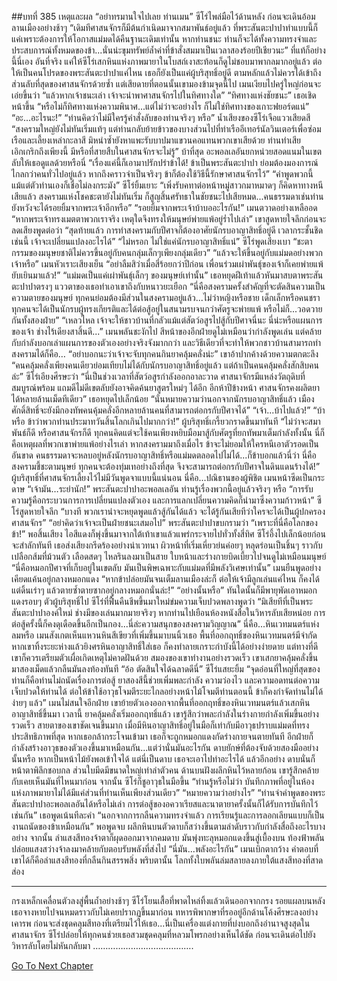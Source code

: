 ##บทที่ 385 เหตุและผล
“อย่าทรมานใจไปเลย ท่านเมน” ซีโร่ไพล่มือไว้ด้านหลัง ก่อนจะเดินอ้อมลานเมืองอย่างช้าๆ
“เดิมทีศาสนจักรก็มีต้นกำเนิดมาจากสมาพันธ์อยู่แล้ว ที่พระสันตะปาปาทำแบบนี้ก็แค่เพราะต้องการให้โอกาสแม่มดได้คืนฐานะเดิมเท่านั้น หากท่านชนะ ท่านก็จะได้ทั้งความทรงจำและประสบการณ์ทั้งหมดของข้า...นั่นน่ะขุมทรัพย์ล้ำค่าที่ข้าสั่งสมมาเป็นเวลาสองร้อยปีเชียวนะ”
ที่แท้ก็อย่างนี้นี่เอง อันที่จริง แค่ให้ซีโร่เสกหินแห่งภาพมายาในโบสถ์เงาสะท้อนก็ดูไม่ชอบมาพากลมากอยู่แล้ว ต่อให้เป็นคนโปรดของพระสันตะปาปาแค่ไหน เธอก็ยังเป็นแค่ผู้บริสุทธิ์อยู่ดี ตามหลักแล้วไม่ควรได้เข้าถึงส่วนลับที่สุดของศาสนจักรด้วยซ้ำ แต่เสียดายที่ตอนนั้นเขามองข้ามจุดนี้ไป เมนเงียบไปครู่ใหญ่ก่อนจะเอ่ยขึ้นว่า “แล้วหากเจ้าชนะเล่า เจ้าจะนำพาศาสนจักรไปในทิศทางใด”
“ทิศทางแห่งชัยชนะ” เธอเชิดหน้าขึ้น “หรือไม่ก็ทิศทางแห่งความพินาศ...แต่ไม่ว่าจะอย่างไร ก็ไม่ใช่ทิศทางของเกาะฟยอร์ดแน่”
“อะ...อะไรนะ!”
“ท่านคิดว่าไม่มีใครรู้คำสั่งลับของท่านจริงๆ หรือ” น้ำเสียงของซีโร่เจือแววเสียดสี “สงครามใหญ่ยังไม่ทันเริ่มแท้ๆ แต่ท่านกลับย้ายข้าวของบางส่วนไปที่ท่าเรืออีเทอร์นัลวินเตอร์เพื่อซ่อมเรือและเลี้ยงเหล่ากะลาสี มิหนำซ้ำยังหาแพะรับบาปมาแขวนคอแทนพวกเขาเสียด้วย ท่านทำเสียเอิกเกริกถึงเพียงนี้ มีหรือที่สายสืบในศาสนจักรจะไม่รู้”
บ้าที่สุด อะพอลเลอันยกหน่วยสอดแนมในเขตลับให้เธอดูแลด้วยหรือนี่ “เรื่องแค่นี้ก็เอามาปรักปรำข้าได้! ข้าเป็นพระสันตะปาปา ย่อมต้องมองการณ์ไกลกว่าคนทั่วไปอยู่แล้ว หากถึงคราวจำเป็นจริงๆ ข้าก็ต้องใช้วิธีนี้รักษาศาสนจักรไว้”
“คำพูดพวกนี้ แม้แต่ตัวท่านเองก็เชื่อไม่ลงกระมัง” ซีโร่ยิ้มเยาะ “เพิ่งรับคทาต่อหน้าหมู่สาวกมาหมาดๆ ก็คิดหาทางหนีเสียแล้ว สงครามแห่งโชคชะตายังไม่ทันเริ่ม ก็สูญสิ้นศรัทธาในชัยชนะไปเสียหมด...คนธรรมดาเช่นท่านยังหวังจะได้รอยยิ้มจากพระเจ้าอีกหรือ”
“รอยยิ้มจากพระเจ้าบ้าบออะไรกัน!” เมนตวาดอย่างเหลืออด “หากพระเจ้าทรงเมตตาพวกเราจริง เหตุใดจึงทรงให้มนุษย์พ่ายแพ้อยู่ร่ำไปเล่า” เขาสูดหายใจลึกก่อนจะลดเสียงพูดต่อว่า “สุดท้ายแล้ว การทำสงครามกับปีศาจก็ต้องอาศัยนักรบอาญาสิทธิ์อยู่ดี เวลากระชั้นชิดเช่นนี้ เจ้าจะเปลี่ยนแปลงอะไรได้”
“ไม่หรอก ไม่ใช่แค่นักรบอาญาสิทธิ์แน่” ซีโร่พูดเสียงเบา “ชะตากรรมของมนุษยชาติไม่ควรขึ้นอยู่กับคนกลุ่มเล็กๆเพียงกลุ่มเดียว”
“แล้วจะให้ขึ้นอยู่กับแม่มดอย่างพวกเจ้าหรือ” เมนหัวเราะเสียงเย็น “อย่าลืมสิว่าเมื่อสี่ร้อยกว่าปีก่อน เพื่อนร่วมเผ่าพันธุ์ของเจ้าก็เคยพ่ายแพ้ยับเยินมาแล้ว!”
“แม่มดเป็นแค่เผ่าพันธุ์เล็กๆ ของมนุษย์เท่านั้น” เธอหยุดฝีเท้าแล้วหันมาสบตาพระสันตะปาปาตรงๆ แววตาของเธอทำเอาเขาถึงกับหนาวยะเยือก “นี่คือสงครามครั้งสำคัญที่จะตัดสินความเป็นความตายของมนุษย์ ทุกคนย่อมต้องมีส่วนในสงครามอยู่แล้ว...ไม่ว่าหญิงหรือชาย เด็กเล็กหรือคนชรา ทุกคนจะได้เป็นนักรบผู้ทรงเกียรติและได้ต่อสู้อยู่ในสนามรบจนกว่าศัตรูจะพ่ายแพ้ หรือไม่ก็...วอดวายกันทั้งสองฝ่าย”
“เหลวไหล เจ้าจะให้ชาวบ้านที่กลัวแม้แต่สัตว์อสูรไปสู้กับปีศาจนี่นะ นี่น่ะหรือแผนการของเจ้า ช่างไร้เดียงสาสิ้นดี...” เมนพลันชะงักไป สีหน้าของอีกฝ่ายดูไม่เหมือนว่ากำลังพูดเล่น แต่คล้ายกับกำลังบอกเล่าแผนการของตัวเองอย่างจริงจังมากกว่า และวิธีเดียวที่จะทำให้พวกชาวบ้านสามารถทำสงครามได้ก็คือ…
“อย่าบอกนะว่าเจ้าจะจับทุกคนกินยาคลุ้มคลั่งน่ะ” เขาอ้าปากค้างด้วยความตกตะลึง
“คนคลุ้มคลั่งเพียงคนเดียวย่อมเทียบไม่ได้กับนักรบอาญาสิทธิ์อยู่แล้ว แต่ถ้าเป็นคนคลุ้มคลั่งสักสิบคนล่ะ” ซีโร่เอียงศีรษะว่า “นี่เป็นช่วงเวลาที่สัตว์อสูรกำลังออกอาละวาด ศาสนาจักรมีแหล่งวัตถุดิบที่สมบูรณ์พร้อม แถมดีไม่ดีเขตลับยังอาจคิดค้นยาสูตรใหม่ๆ ได้อีก อีกห้าปีข้างหน้า ศาสนจักรคงผลิตยาได้หลายล้านเม็ดทีเดียว” เธอหยุดไปเล็กน้อย “นั่นหมายความว่านอกจากนักรบอาญาสิทธิ์แล้ว เมืองศักดิ์สิทธิ์จะยังมีกองทัพคนคุ้มคลั่งอีกหลายล้านคนที่สามารถต่อกรกับปีศาจได้”
“เจ้า...บ้าไปแล้ว!”
“บ้าหรือ ข้าว่าพวกท่านประมาทวันสิ้นโลกเกินไปมากกว่า!” ผู้บริสุทธิ์เกรี้ยวกราดขึ้นมาทันที “ไม่ว่าจะสมาพันธ์ก็ดี หรือศาสนจักรก็ดี ทุกคนคิดแต่จะใช้คนเพียงหยิบมือมาสู้กับศัตรูที่ยกทัพมาเต็มกำลังทั้งนั้น นี่ก็คือเหตุผลที่พวกเขาพ่ายแพ้อย่างไรเล่า หากสงครามมาถึงเมื่อไร ข้าจะไม่ยอมให้ใครหนีเอาตัวรอดเป็นอันขาด คนธรรมดาจะหลบอยู่หลังนักรบอาญาสิทธิ์หรือแม่มดตลอดไปไม่ได้...ก็ข้าบอกแล้วนี่ว่า นี่คือสงครามชี้ชะตามนุษย์ ทุกคนจะต้องทุ่มเทอย่างถึงที่สุด จึงจะสามารถต่อกรกับปีศาจในดินแดนร้างได้!”
ผู้บริสุทธิ์ที่ศาสนจักรเลี้ยงไว้ไม่มีวันพูดจาแบบนี้แน่นอน นี่คือ...ปณิธานของผู้พิชิต เมนหน้าซีดเป็นกระดาษ “เจ้ามัน…ระยำนัก!”
พระสันตะปาปาอะพอลเลอัน ท่านรู้เรื่องพวกนี้อยู่แล้วจริงๆ หรือ
“การรับความรู้คือกระบวนการการเปลี่ยนแปลงตัวเอง และการแลกเปลี่ยนความคิดก็นำมาซึ่งความก้าวหน้า” ซีโร่สูดหายใจลึก “บางที พวกเราน่าจะหยุดพูดแล้วสู้กันได้แล้ว จะได้รู้กันเสียทีว่าใครจะได้เป็นผู้ปกครองศาสนจักร”
“อย่าคิดว่าเจ้าจะเป็นฝ่ายชนะเสมอไป” พระสันตะปาปาขบกรามว่า “เพราะที่นี่คือโลกของข้า!”
พอสิ้นเสียง ไอสีแดงก็พุ่งขึ้นมาจากใต้เท้าเขาแล้วแพร่กระจายไปทั่วทั้งสี่ทิศ ซีโร่อึ้งไปเล็กน้อยก่อนจะสำลักทันที เธอส่งเสียงกรีดร้องอย่างน่าเวทนา ผิวหน้าที่เริ่มเหี่ยวย่นค่อยๆ หลุดร่อนเป็นชิ้นๆ ราวกับเปลือกส้มที่ม้วนตัว เลือดสดๆ ไหลรินลงมาเป็นสาย ใบหน้าและร่างกายบิดเบี้ยวไปจนดูไม่เหมือนมนุษย์
“นี่คือหมอกปีศาจที่เก็บอยู่ในเขตลับ มันเป็นพิษเฉพาะกับแม่มดที่มีพลังวิเศษเท่านั้น” เมนยืนพูดอย่างเคียดแค้นอยู่กลางหมอกแดง “หากข้าปล่อยมันจนเต็มลานเมืองล่ะก็ ต่อให้เจ้ามีลูกเล่นแค่ไหน ก็คงได้แต่ดิ้นเร่าๆ แล้วตายซ้ำตายซากอยู่กลางหมอกนั่นล่ะ!”
“อย่างนั้นหรือ” ทันใดนั้นก็มีพายุพัดเอาหมอกแดงรอบๆ ตัวผู้บริสุทธิ์ไป ซีโร่ที่ฟื้นคืนชีพขึ้นมาใหม่ข่มความเจ็บปวดพลางพูดว่า “มิเสียทีที่เป็นพระสันตะปาปาองค์ใหม่ ช่างมีของเล่นมากมายจริงๆ หากท่านไปเยือนห้องหนังสือในวิหารลับเสียหน่อย การต่อสู้ครั้งนี้ก็คงดุเดือดขึ้นอีกเป็นกอง...นี่ล่ะความสนุกของสงครามวิญญาณ”
นี่คือ...หินเวทมนตร์แห่งลมหรือ เมนสังเกตเห็นแหวนหินสีเขียวที่เพิ่มขึ้นมาบนนิ้วเธอ พื้นที่ออกฤทธิ์ของหินเวทมนตร์มีจำกัด หากเขาทิ้งระยะห่างแล้วยิงศรหินอาญาสิทธิ์ใส่เธอ ก็คงทำลายเกราะกำบังนี้ได้อย่างง่ายดาย แต่ทางที่ดี เขาก็ควรเตรียมตัวเผื่อเกิดเหตุไม่คาดฝันด้วย สมองของเขาทำงานอย่างรวดเร็ว เขาเสกยาคลุ้มคลั่งขึ้นมาสองเม็ดแล้วกลืนมันลงท้องทันที
“อ้อ ตัดสินใจได้ฉลาดดีนี่” ซีโร่แสยะยิ้ม “จุดอ่อนที่ใหญ่ที่สุดของท่านก็คือท่านไม่ถนัดเรื่องการต่อสู้ ยาสองสีนี้ช่วยเพิ่มพละกำลัง ความว่องไว และความอดทนต่อความเจ็บปวดให้ท่านได้ ต่อให้ข้าใช้อาวุธโจมตีระยะไกลอย่างหน้าไม้โจมตีท่านตอนนี้ ข้าก็คงกำจัดท่านไม่ได้ง่ายๆ แล้ว”
เมนไม่สนใจอีกฝ่าย เขาย้ายตัวเองออกจากพื้นที่ออกฤทธิ์ของหินเวทมนตร์แล้วเสกหินอาญาสิทธิ์ขึ้นมา เวลานี้ ยาคลุ้มคลั่งเริ่มออกฤทธิ์แล้ว เขารู้สึกว่าพละกำลังในร่างกายกำลังเพิ่มขึ้นอย่างรวดเร็ว สายตาของเขาชัดเจนขึ้นมาก เมื่อมีหินอาญาสิทธิ์อยู่ในมือก็เท่ากับมีอาวุธปราบแม่มดที่ทรงประสิทธิภาพที่สุด หากเธอกล้ากระโจนเข้ามา เธอก็จะถูกหมอกแดงกัดร่างกายจนตายทันที
อีกฝ่ายก็กำลังสร้างอาวุธของตัวเองขึ้นมาเหมือนกัน...แต่ว่านั่นมันอะไรกัน ดาบยักษ์ที่ต้องจับด้วยสองมืออย่างนั้นหรือ
หากเป็นหน้าไม้ยังพอเข้าใจได้ แต่นี่เป็นดาบ เธอจะเอาไปทำอะไรได้ แล้วอีกอย่าง ดาบนั่นก็หน้าตาพิลึกชอบกล ส่วนใบมีดมีขนาดใหญ่เท่าลำตัวคน ด้านบนฝังผลึกหินไว้หลายก้อน เขารู้สึกคล้ายกับเคยเห็นมันที่ไหนมาก่อน
จากนั้น ซีโร่ก็ชูอาวุธในมือขึ้น “ท่านรู้หรือไม่ว่า บันทึกภาพที่อยู่ในห้องแห่งภาพมายาไม่ได้มีแค่ส่วนที่ท่านเห็นเพียงส่วนเดียว”
“หมายความว่าอย่างไร”
“ท่านจำคำพูดของพระสันตะปาปาอะพอลเลอันได้หรือไม่เล่า การต่อสู้ของอควาเรียสและนาตายาครั้งนั้นก็ได้รับการบันทึกไว้เช่นกัน” เธอพูดเน้นทีละคำ “นอกจากการกลืนความทรงจำแล้ว การเรียนรู้และการลอกเลียนแบบก็เป็นงานถนัดของข้าเหมือนกัน”
พอพูดจบ ผลึกหินบนตัวดาบก็สว่างขึ้นตามลำดับราวกับกำลังสื่อถึงอะไรบางอย่าง จากนั้น ลำแสงสีทองจ้าตาก็ผุดออกมาจากคมดาบ มันพุ่งทะลุหมอกแดงขึ้นสู่เบื้องบน ท้องฟ้าพลันปล่อยแสงสว่างจ้าลงมาคล้ายกับตอบรับพลังที่ส่งไป
“นี่มัน...พลังอะไรกัน” เมนเบิกตากว้าง
คำตอบที่เขาได้ก็คือลำแสงสีทองที่กลืนกินสรรพสิ่ง พริบตานั้น โลกทั้งใบพลันล่มสลายลงภายใต้แสงสีทองที่สาดส่อง
**********
กรงเหล็กเคลื่อนตัวลงสู่พื้นถ้ำอย่างช้าๆ
ซีโร่โยนเสื้อที่พาดไหล่ทิ้งแล้วเดินออกจากกรง รอยแผลบนหลังเธอจางหายไปจนหมดราวกับไม่เคยปรากฏขึ้นมาก่อน
ทหารพิพากษาที่รออยู่อีกด้านโค้งศีรษะลงอย่างเคารพ ก่อนจะส่งชุดคลุมสีทองที่เตรียมไว้ให้เธอ...นี่เป็นเครื่องแต่งกายที่บ่งบอกถึงอำนาจสูงสุดในศาสนาจักร
ซีโร่ปล่อยให้ทุกคนช่วยเธอสวมชุดคลุมที่หลวมโพรกอย่างเห็นได้ชัด ก่อนจะเดินต่อไปยังวิหารลับโดยไม่หันกลับมา
………………………………….




[Go To Next Chapter]( ./298.md)